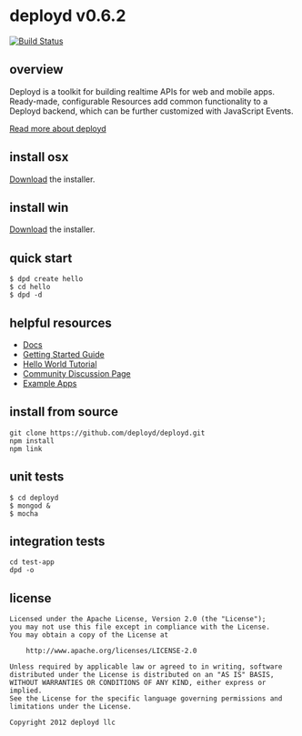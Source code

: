# deployd v0.6.2

[![Build Status](https://secure.travis-ci.org/deployd/deployd.png)](http://travis-ci.org/deployd/deployd)

## overview

Deployd is a toolkit for building realtime APIs for web and mobile apps. Ready-made, configurable Resources add common functionality to a Deployd backend, which can be further customized with JavaScript Events.

[Read more about deployd](http://deployd.com)

## install osx

[Download](http://deployd.com/download.html) the installer.

## install win

[Download](http://deployd.com/download.html) the installer.

## quick start

	$ dpd create hello
	$ cd hello
	$ dpd -d
	
## helpful resources

 - [Docs](http://deployd.com/docs/)
 - [Getting Started Guide](http://deployd.com/docs/)
 - [Hello World Tutorial](http://deployd.com/docs/tutorials/hello-world.html)
 - [Community Discussion Page](http://deployd.com/community.html)
 - [Example Apps](http://deployd.com/docs/examples.html)

## install from source

	git clone https://github.com/deployd/deployd.git
	npm install
	npm link

## unit tests

	$ cd deployd
	$ mongod &
	$ mocha

## integration tests
	
	cd test-app
	dpd -o

## license

    Licensed under the Apache License, Version 2.0 (the "License");
    you may not use this file except in compliance with the License.
    You may obtain a copy of the License at

        http://www.apache.org/licenses/LICENSE-2.0

    Unless required by applicable law or agreed to in writing, software
    distributed under the License is distributed on an "AS IS" BASIS,
    WITHOUT WARRANTIES OR CONDITIONS OF ANY KIND, either express or implied.
    See the License for the specific language governing permissions and
    limitations under the License.

    Copyright 2012 deployd llc